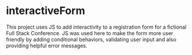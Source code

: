# interactiveForm
This project uses JS to add interactivity to a registration form for a fictional Full Stack Conference.
JS was used here to make the form more user friendly by adding conditional behaviors, validating user input and also providing helpful error messages.
